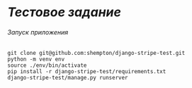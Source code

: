 # *Тестовое задание*
###### Запуск приложения
```
git clone git@github.com:shempton/django-stripe-test.git
python -m venv env
source ./env/bin/activate
pip install -r django-stripe-test/requirements.txt
django-stripe-test/manage.py runserver
```
